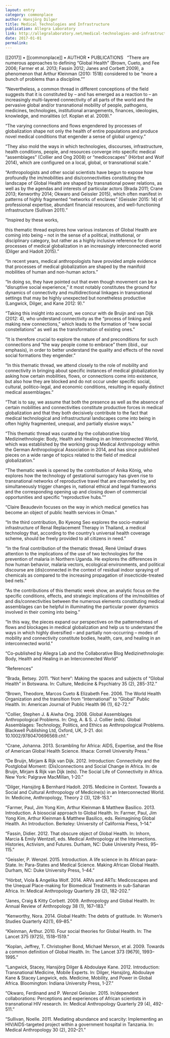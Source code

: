 ```yaml
---
layout: entry
category: commonplace
author: Hansjörg Dilger
title: Medical Technologies and Infrastructure
publication: Allegra Laboratory
link: http://allegralaboratory.net/medical-technologies-and-infrastructure-exploring-immobility-and-disconnectivity-in-global-health-medtech/
date: 2017-01-01
permalink: 
---
```


[[2017]] • [[commonplace]] • AUTHOR • PUBLICATIONS 
 
“There are numerous approaches to defining “Global Health” (Brown, Cueto, and Fee 2006; Farmer et al. 2013; Fassin 2012; Janes and Corbett 2009), a phenomenon that Arthur Kleinman (2010: 1518) considered to be “more a bunch of problems than a discipline.””

“Nevertheless, a common thread in different conceptions of the field suggests that it is constituted by – and has emerged as a reaction to – an increasingly multi-layered connectivity of all parts of the world and the pervasive global and/or transnational mobility of people, pathogens, medicines, technologies, institutional arrangements, finances, ideologies, knowledge, and moralities (cf. Koplan et al. 2009).”

“The varying connections and flows engendered by processes of globalization shape not only the health of entire populations and produce novel medical conditions that engender a sense of global urgency.”

“They also mold the ways in which technologies, discourses, infrastructure, health conditions, people, and resources converge into specific medical “assemblages” (Collier and Ong 2008) or “medicoscapes” (Hörbst and Wolf 2014), which are configured on a local, global, or transnational scale.”

“Anthropologists and other social scientists have begun to expose how profoundly the im/mobilities and dis/connectivities constituting the landscape of Global Health are shaped by transnational power relations, as well as by the agendas and interests of particular actors (Brada 2011; Crane 2013; Kenworthy 2014; Okwaro and Geissler 2015), which often manifest in patterns of highly fragmented “networks of enclaves” (Geissler 2015: 14) of professional expertise, abundant financial resources, and well-functioning infrastructure (Sullivan 2011).”

“Inspired by these works,

this thematic thread explores how various instances of Global Health are coming into being – not in the sense of a political, institutional, or disciplinary category, but rather as a highly inclusive reference for diverse processes of medical globalization in an increasingly interconnected world (Dilger and Hadolt 2015).”

“In recent years, medical anthropologists have provided ample evidence that processes of medical globalization are shaped by the manifold mobilities of human and non-human actors.”

“In doing so, they have pointed out that even though movement can be a “disruptive social experience,” it most notably constitutes the ground for dynamics of connectivity and multidirectional linkages in transnational settings that may be highly unexpected but nonetheless productive (Langwick, Dilger, and Kane 2012: 9).”

“Taking this insight into account, we concur with de Bruijn and van Dijk (2012: 4), who understand connectivity as the “process of linking and making new connections,” which leads to the formation of “new social constellations” as well as the transformation of existing ones.”

“It is therefore crucial to explore the nature of and preconditions for such connections and “the way people come to embrace” them (ibid., our emphasis), in order to better understand the quality and effects of the novel social formations they engender.”

“In this thematic thread, we attend closely to the role of mobility and connectivity in bringing about specific instances of medical globalization by asking how certain mobilities, flows, or connections come into existence, but also how they are blocked and do not occur under specific social, cultural, politico-legal, and economic conditions, resulting in equally distinct medical assemblages.”

“That is to say, we assume that both the presence as well as the absence of certain mobilities and connectivities constitute productive forces in medical globalization and that they both decisively contribute to the fact that medical technological and infrastructural landscapes come into being in often highly fragmented, unequal, and partially elusive ways.”

“This thematic thread was curated by the collaborative blog Medizinethnologie: Body, Health and Healing in an Interconnected World, which was established by the working group Medical Anthropology within the German Anthropological Association in 2014, and has since published pieces on a wide range of topics related to the field of medical globalization.”

“The thematic week is opened by the contribution of Anika König, who explores how the technology of gestational surrogacy has given rise to transnational networks of reproductive travel that are channeled by, and simultaneously trigger changes in, national ethical and legal frameworks and the corresponding opening up and closing down of commercial opportunities and specific “reproductive hubs.””

“Claire Beaudevin focuses on the way in which medical genetics has become an object of public health services in Oman.”

“In the third contribution, Bo Kyeong Seo explores the socio-material infrastructure of Renal Replacement Therapy in Thailand, a medical technology that, according to the country’s universal health coverage scheme, should be freely provided to all citizens in need.”

“In the final contribution of the thematic thread, René Umlauf draws attention to the implications of the use of two technologies for the prevention of malaria in Northern Uganda. He explores the differences in how human behavior, malaria vectors, ecological environments, and political discourse are (dis)connected in the context of residual indoor spraying of chemicals as compared to the increasing propagation of insecticide-treated bed nets.”

“As the contributions of this thematic week show, an analytic focus on the specific conditions, effects, and strategic implications of the im/mobilities of and dis/connectivities between the numerous elements constituting medical assemblages can be helpful in illuminating the particular power dynamics involved in their coming into being.”

“In this way, the pieces expand our perspectives on the patternedness of flows and blockages in medical globalization and help us to understand the ways in which highly diversified – and partially non-occurring – modes of mobility and connectivity constitute bodies, health, care, and healing in an interconnected world.”

“Co-published by Allegra Lab and the Collaborative Blog Medizinethnologie: Body, Health and Healing in an Interconnected World”

“References”

“Brada, Betsey. 2011. “Not here“: Making the spaces and subjects of “Global Health” in Botswana. In: Culture, Medicine & Psychiatry 35 (2), 285-312.”

“Brown, Theodore, Marcos Cueto & Elizabeth Fee. 2006. The World Health Organization and the transition from “International” to “Global” Public Health. In: American Journal of Public Health 96 (1), 62-72.”

“Collier, Stephen J. & Aiwha Ong. 2008. Global Assemblages Anthropological Problems. In: Ong, A. & S. J. Collier (eds). Global Assemblages: Technology, Politics, and Ethics as Anthropological Problems. Blackwell Publishing Ltd, Oxford, UK, 3-21. doi: 10.1002/9780470696569.ch1.”

“Crane, Johanna. 2013. Scrambling for Africa: AIDS, Expertise, and the Rise of American Global Health Science. Ithaca: Cornell University Press.”

“De Bruijn, Mirjam & Rijk van Dijk. 2012. Introduction: Connectivity and the Postglobal Moment: (Dis)connections and Social Change in Africa. In: de Bruijn, Mirjam & Rijk van Dijk (eds). The Social Life of Connectivity in Africa. New York: Palgrave MacMillan, 1-20.”

“Dilger, Hansjörg & Bernhard Hadolt. 2015. Medicine in Context. Towards a Social and Cultural Anthropology of Medicine(s) in an Interconnected World. In: Medicine, Anthropology, Theory 2 (3), 128-153.”

“Farmer, Paul, Jim Yong Kim, Arthur Kleinman & Matthew Basilico. 2013. Introduction. A biosocial approach to Global Health. In: Farmer, Paul, Jim Yong Kim, Arthur Kleinman & Matthew Basilico, eds. Reimagining Global Health. An Introduction. Berkeley: University of California Press, 1–14.”

“Fassin, Didier. 2012. That obscure object of Global Health. In: Inhorn, Marcia & Emily Wentzell, eds. Medical Anthropology at the Intersections. Histories, Activism, and Futures. Durham, NC: Duke University Press, 95–115.”

“Geissler, P. Wenzel. 2015. Introduction. A life science in its African para-State. In: Para-States and Medical Science. Making African Global Health. Durham, NC: Duke University Press, 1–44.”

“Hörbst, Viola & Angelika Wolf. 2014. ARVs and ARTs: Medicoscapes and the Unequal Place-making for Biomedical Treatments in sub-Saharan Africa. In: Medical Anthropology Quarterly 28 (2), 182-202.”

“Janes, Craig & Kitty Corbett. 2009. Anthropology and Global Health. In: Annual Review of Anthropology 38 (1), 167–183.”

“Kenworthy, Nora. 2014. Global Health: The debts of gratitude. In: Women’s Studies Quarterly 42(1), 69–85.”

“Kleinman, Arthur. 2010. Four social theories for Global Health. In: The Lancet 375 (9725), 1518–1519.”

“Koplan, Jeffrey, T. Christopher Bond, Michael Merson, et al. 2009. Towards a common definition of Global Health. In: The Lancet 373 (9679), 1993–1995.”

“Langwick, Stacey, Hansjörg Dilger & Abdoulaye Kane. 2012. Introduction: Transnational Medicine, Mobile Experts. In: Dilger, Hansjörg, Abdoulaye Kane & Stacey Langwick, eds. Medicine, Mobility, and Power in Global Africa. Bloomington: Indiana University Press, 1-27.”

“Okwaro, Ferdinand and P. Wenzel Geissler. 2015. In/dependent collaborations: Perceptions and experiences of African scientists in transnational HIV research. In: Medical Anthropology Quarterly 29 (4), 492-511.”

“Sullivan, Noelle. 2011. Mediating abundance and scarcity: Implementing an HIV/AIDS-targeted project within a government hospital in Tanzania. In: Medical Anthropology 30 (2), 202–21.”

